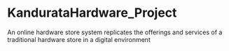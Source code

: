 # KandurataHardware_Project
An online hardware store system replicates the offerings and services of a traditional hardware store in a digital environment
